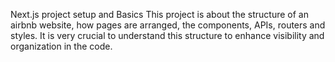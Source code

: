 Next.js project setup and Basics
This project is about the structure of an airbnb website, how pages are arranged, the components, APIs, routers and styles. It is very crucial to understand this structure to enhance visibility and organization in the code. 
